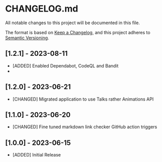# CHANGELOG.md

All notable changes to this project will be documented in this file.

The format is based on [Keep a Changelog](https://keepachangelog.com/en/1.0.0/),
and this project adheres to [Semantic Versioning](https://semver.org/spec/v2.0.0.html).

## [1.2.1] - 2023-08-11

- [ADDED] Enabled Dependabot, CodeQL and Bandit
- 
## [1.2.0] - 2023-06-21

- [CHANGED] Migrated application to use Talks rather Animations API

## [1.1.0] - 2023-06-20

- [CHANGED] Fine tuned markdown link checker GitHub action triggers

## [1.0.0] - 2023-06-15

- [ADDED] Initial Release

